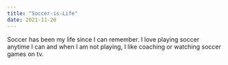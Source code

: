 ```yaml
---
title: "Soccer-is-Life"
date: 2021-11-20 
---
```



Soccer has been my life since I can remember. I love playing soccer anytime I can and when I am not playing, I like coaching or watching soccer games on tv. 


